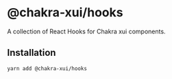 # @chakra-xui/hooks

A collection of React Hooks for Chakra xui components.

## Installation

```sh
yarn add @chakra-xui/hooks
```
